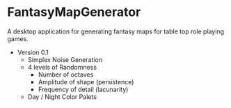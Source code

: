 # FantasyMapGenerator
A desktop application for generating fantasy maps for table top role playing games.

- Version 0.1
    - Simplex Noise Generation
    - 4 levels of Randomness
        - Number of octaves
        - Amplitude of shape (persistence)
        - Frequency of detail (lacunarity)
    - Day / Night Color Palets

